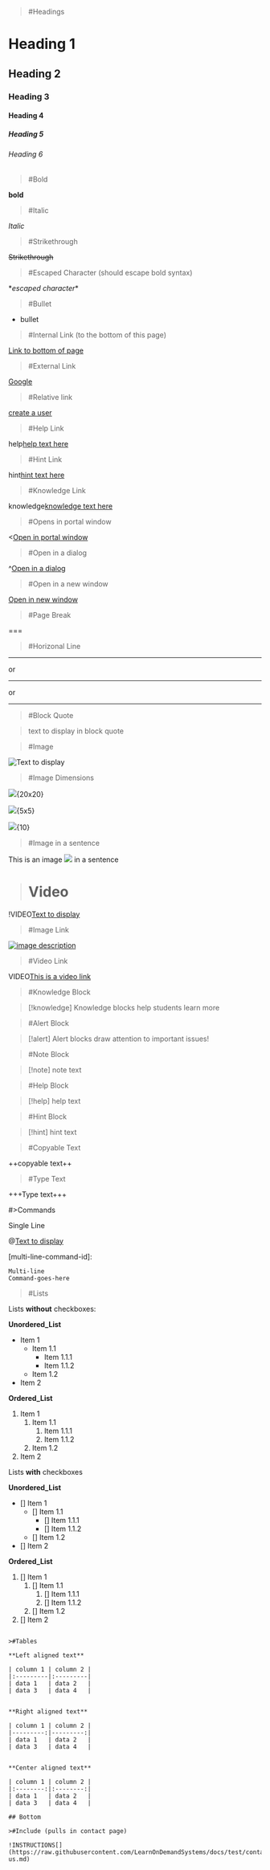 >#Headings

# Heading 1 

## Heading 2 

### Heading 3 

#### Heading 4 

##### Heading 5 

###### Heading 6 

>#Bold

**bold** 

>#Italic

*Italic* 

>#Strikethrough

~~Strikethrough~~ 

>#Escaped Character (should escape bold syntax)

\**escaped character**

>#Bullet

- bullet

>#Internal Link (to the bottom of this page)

[Link to bottom of page](#bottom)

>#External Link

[Google](https://google.com)

>#Relative link

[create a user](create-user.md)

>#Help Link

help[help text here](https://google.com)      

>#Hint Link

hint[hint text here](https://www.learnondemandsystems.com/) 

>#Knowledge Link 

knowledge[knowledge text here](https://www.learnondemandsystems.com/)                                       

>#Opens in portal window

<[Open in portal window](https://www.learnondemandsystems.com)    

>#Open in a dialog

^[Open in a dialog](https://www.learnondemandsystems.com)      

>#Open in a new window

[Open in new window ](https://www.learnondemandsystems.com)      

>#Page Break        

===  

>#Horizonal Line

---

or 

*** 

or

___ 

>#Block Quote

> text to display in block quote       

>#Image 

![Text to display](https://www.learnondemandsystems.com/wp-content/uploads/2018/03/lods-default-post-image.png) 

>#Image Dimensions

![](https://www.learnondemandsystems.com/wp-content/uploads/2018/03/lods-default-post-image.png){20x20}

![](https://www.learnondemandsystems.com/wp-content/uploads/2018/03/lods-default-post-image.png){5x5}

![](https://www.learnondemandsystems.com/wp-content/uploads/2018/03/lods-default-post-image.png){10}

>#Image in a sentence

This is an image ![](https://www.learnondemandsystems.com/wp-content/uploads/2018/03/lods-default-post-image.png) in a sentence

># Video 

!VIDEO[Text to display](https://www.youtube.com/watch?v=f3UXxcqGSc4)

>#Image Link

[![image description]((https://www.learnondemandsystems.com/wp-content/uploads/2018/03/lods-default-post-image.png) "image description")](https://learnondemandsystems.com)

>#Video Link

VIDEO[This is a video link](https://www.learnondemandsystems.com)

>#Knowledge Block

>[!knowledge] Knowledge blocks help students learn more

>#Alert Block

>[!alert] Alert blocks draw attention to important issues! 

>#Note Block

>[!note] note text   

>#Help Block

>[!help] help text

>#Hint Block

>[!hint] hint text

>#Copyable Text

++copyable text++ 

>#Type Text

+++Type text+++    

#>Commands

Single Line

@[Text to display](`-get=service`)

[multi-line-command-id]:
```
Multi-line
Command-goes-here
```

>#Lists

Lists **without** checkboxes:

**Unordered_List**
- Item 1
    - Item 1.1
        - Item 1.1.1
        - Item 1.1.2
    - Item 1.2
- Item 2

**Ordered_List**
1. Item 1
    1. Item 1.1
        1. Item 1.1.1
        1. Item 1.1.2
    1. Item 1.2
1. Item 2


Lists **with** checkboxes

**Unordered_List**
- [] Item 1
    - [] Item 1.1
        - [] Item 1.1.1
        - [] Item 1.1.2
    - [] Item 1.2
- [] Item 2

**Ordered_List**
1. [] Item 1
    1. [] Item 1.1
        1. [] Item 1.1.1
        1. [] Item 1.1.2
    1. [] Item 1.2
1. [] Item 2
```

>#Tables

**Left aligned text**

| column 1 | column 2 |
|:---------|:---------|
| data 1   | data 2   |
| data 3   | data 4   |


**Right aligned text**

| column 1 | column 2 |
|---------:|---------:|
| data 1   | data 2   |
| data 3   | data 4   |


**Center aligned text**

| column 1 | column 2 |
|:--------:|:--------:|
| data 1   | data 2   |
| data 3   | data 4   |

## Bottom

>#Include (pulls in contact page)

!INSTRUCTIONS[](https://raw.githubusercontent.com/LearnOnDemandSystems/docs/test/contact-us.md)   
